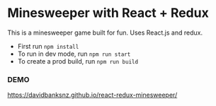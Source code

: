 # Minesweeper with React + Redux

This is a minesweeper game built for fun. Uses React.js and redux.

* First run `npm install`
* To run in dev mode, run `npm run start`
* To create a prod build, run `npm run build`

### DEMO

https://davidbanksnz.github.io/react-redux-minesweeper/